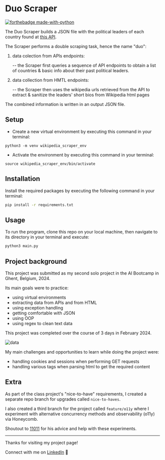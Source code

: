 # Duo Scraper

[![forthebadge made-with-python](https://ForTheBadge.com/images/badges/made-with-python.svg)](https://www.python.org/)

The Duo Scraper builds a JSON file with the political leaders of each country found at [this API](https://country-leaders.onrender.com/docs).

The Scraper performs a double scraping task, hence the name "duo":

1. data colection from APIs endpoints:
   
     -- the Scraper first queries a sequence of API endpoints to obtain a list of countries & basic info about their past political leaders.
   
3. data collection from HMTL endpoints:
   
     -- the Scraper then uses the wikipedia urls retrieved from the API to extract & sanitize the leaders' short bios from Wikipedia html pages

The combined information is written in an output JSON file.

## Setup 
   
- Create a new virtual environment by executing this command in your terminal:
   
`python3 -m venv wikipedia_scraper_env`

- Activate the environment by executing this command in your terminal:
   
`source wikipedia_scraper_env/bin/activate`

## Installation

Install the required packages by executing the following command in your terminal:

  ```bash
  pip install -r requirements.txt
  ```
## Usage

To run the program, clone this repo on your local machine, then navigate to its directory in your terminal and execute:
```bash
python3 main.py
```

## Project background

This project was submitted as my second solo project in the AI Bootcamp in Ghent, Belgium, 2024.

Its main goals were to practice:

- using virtual environments
- extracting data from APIs and from HTML
- using exception handling
- getting comfortable with JSON 
- using OOP
- using regex to clean text data

This project was completed over the course of 3 days in February 2024.


![data](https://camo.githubusercontent.com/3fbf9fe8569e07e446820a43eddc4be7841d94c6a977c38379760f36459244b7/68747470733a2f2f692e70696e696d672e636f6d2f6f726967696e616c732f30662f63322f31662f30666332316663643637336637393463316436323232623137373031333334322e706e67)


My main challenges and opportunities to learn while doing the project were:

- handling cookies and sessions when performing GET requests
- handling various tags when parsing html to get the required content

## Extra

As part of the class project's "nice-to-have" requirements, I created a separate repo branch for upgrades called `nice-to-haves`.

I also created a third branch for the project called `feature/o11y` where I experiment with alternative concurrency methods and observability (o11y) via Honeycomb.

Shoutout to [11011](https://github.com/one1zero1one) for his advice and help with these experiments.

---

Thanks for visiting my project page! 

Connect with me on [LinkedIn](https://www.linkedin.com/in/mirunasuru/) 🤍

